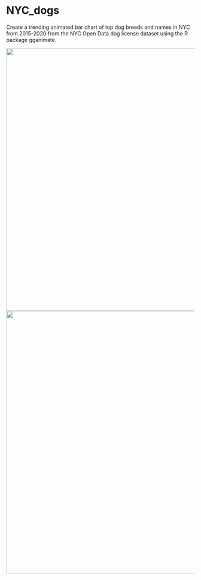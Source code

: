 # NYC_dogs
Create a trending animated bar chart of top dog breeds and names in NYC from 2015-2020 from the NYC Open Data dog license dataset using the R package gganimate.

<img src="doganimation_darkgray.gif" width="700"/>

<img src="doganimation_white.gif" width="700"/>
